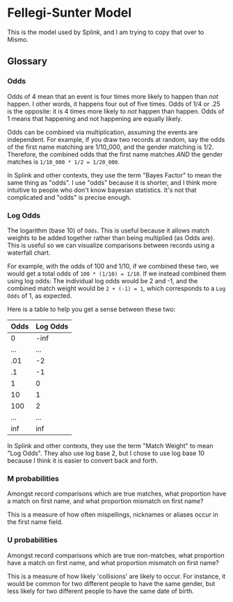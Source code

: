 # Fellegi-Sunter Model

This is the model used by Splink, and I am trying to copy that over to Mismo.

## Glossary

### Odds

Odds of 4 mean that an event is four times more likely to happen than *not* happen.
I other words, it happens four out of five times.
Odds of 1/4 or .25 is the opposite: it is 4 times more likely to *not* happen than happen.
Odds of 1 means that happening and not happening are equally likely.

Odds can be combined via multiplication, assuming the events are independent.
For example, if you draw two records at random, say the odds of the first name
matching are 1/10_000, and the gender matching is 1/2. Therefore, the combined
odds that the first name matches *AND* the gender matches is
`1/10_000 * 1/2 = 1/20_000`.

In Splink and other contexts, they use the term "Bayes Factor" to mean the same thing
as "odds". I use "odds" because it is shorter, and I think more intuitive to
people who don't know bayesian statistics. It's not that complicated and "odds"
is precise enough.

### Log Odds

The logarithm (base 10) of `Odds`. This is useful because it allows
match weights to be added together rather than being multiplied (as Odds are).
This is useful so we can visualize comparisons between records using a waterfall chart.

For example, with the odds of 100 and 1/10, if we combined these two,
we would get a total odds of `100 * (1/10) = 1/10`.
If we instead combined them using log odds:
The individual log odds would be 2 and -1, and the combined match weight would be
`2 + (-1) = 1`, which corresponds to a `Log Odds` of 1, as expected.

Here is a table to help you get a sense between these two:

| Odds | Log Odds |
|------|----------|
| 0    | -inf     |
| ...  | ...      |
| .01  | -2       |
| .1   | -1       |
| 1    | 0        |
| 10   | 1        |
| 100  | 2        |
| ...  | ...      |
| inf  | inf      |


In Splink and other contexts, they use the term "Match Weight" to mean "Log Odds".
They also use log base 2, but I chose to use log base 10 because I think it
is easier to convert back and forth.

### M probabilities

Amongst record comparisons which are true matches,
what proportion have a match on first name, and what proportion mismatch on first name?

This is a measure of how often mispellings, nicknames
or aliases occur in the first name field.

### U probabilities

Amongst record comparisons which are true non-matches,
what proportion have a match on first name, and what proportion mismatch on first name?

This is a measure of how likely 'collisions' are likely to occur.
For instance, it would be common for two different people to have the same gender,
but less likely for two different people to have the same date of birth.
